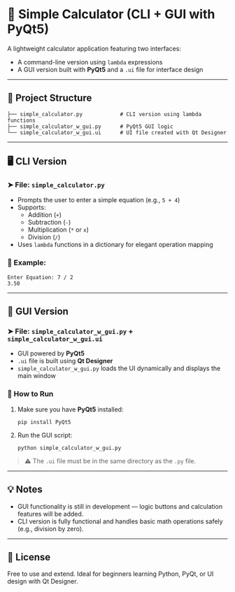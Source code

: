 
# 🧮 Simple Calculator (CLI + GUI with PyQt5)

A lightweight calculator application featuring two interfaces:
- A command-line version using `lambda` expressions
- A GUI version built with **PyQt5** and a `.ui` file for interface design

---

## 📁 Project Structure

```
├── simple_calculator.py            # CLI version using lambda functions
├── simple_calculator_w_gui.py      # PyQt5 GUI logic
└── simple_calculator_w_gui.ui      # UI file created with Qt Designer
```

---

## 🖥️ CLI Version

### ➤ File: `simple_calculator.py`

- Prompts the user to enter a simple equation (e.g., `5 + 4`)
- Supports:
  - Addition (`+`)
  - Subtraction (`-`)
  - Multiplication (`*` or `x`)
  - Division (`/`)
- Uses `lambda` functions in a dictionary for elegant operation mapping

### 🧪 Example:

```
Enter Equation: 7 / 2
3.50
```

---

## 🧰 GUI Version

### ➤ File: `simple_calculator_w_gui.py` + `simple_calculator_w_gui.ui`

- GUI powered by **PyQt5**
- `.ui` file is built using **Qt Designer**
- `simple_calculator_w_gui.py` loads the UI dynamically and displays the main window

### 🚀 How to Run

1. Make sure you have **PyQt5** installed:
   ```
   pip install PyQt5
   ```

2. Run the GUI script:
   ```
   python simple_calculator_w_gui.py
   ```

> ⚠️ The `.ui` file must be in the same directory as the `.py` file.

---

## 💡 Notes

- GUI functionality is still in development — logic buttons and calculation features will be added.
- CLI version is fully functional and handles basic math operations safely (e.g., division by zero).

---

## 📜 License

Free to use and extend. Ideal for beginners learning Python, PyQt, or UI design with Qt Designer.
